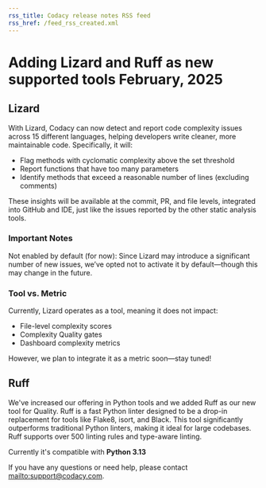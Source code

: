 ```yaml
---
rss_title: Codacy release notes RSS feed
rss_href: /feed_rss_created.xml
---
```


# Adding Lizard and Ruff as new supported tools February, 2025

## Lizard

With Lizard, Codacy can now detect and report code complexity issues across 15 different languages, helping developers write cleaner, more maintainable code. Specifically, it will:

-   Flag methods with cyclomatic complexity above the set threshold
-   Report functions that have too many parameters
-   Identify methods that exceed a reasonable number of lines (excluding comments)

These insights will be available at the commit, PR, and file levels, integrated into GitHub and IDE, just like the issues reported by the other static analysis tools.

### Important Notes

Not enabled by default (for now): Since Lizard may introduce a significant number of new issues, we’ve opted not to activate it by default—though this may change in the future.

### Tool vs. Metric

Currently, Lizard operates as a tool, meaning it does not impact:

-   File-level complexity scores
-   Complexity Quality gates
-   Dashboard complexity metrics

However, we plan to integrate it as a metric soon—stay tuned!

## Ruff

We've increased our offering in Python tools and we added Ruff as our new tool for Quality.
Ruff is a fast Python linter designed to be a drop-in replacement for tools like Flake8, isort, and Black. This tool significantly outperforms traditional Python linters, making it ideal for large codebases. Ruff supports over 500 linting rules and type-aware linting.

Currently it's compatible with **Python 3.13**

If you have any questions or need help, please contact <mailto:support@codacy.com>.
